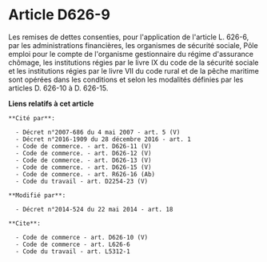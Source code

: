 # Article D626-9

Les remises de dettes consenties, pour l'application de l'article L. 626-6, par les administrations financières, les
organismes de sécurité sociale, Pôle emploi pour le compte de l'organisme gestionnaire du régime d'assurance chômage, les
institutions régies par le livre IX du code de la sécurité sociale et les institutions régies par le livre VII du code rural
et de la pêche maritime sont opérées dans les conditions et selon les modalités définies par les articles D. 626-10 à D.
626-15.

**Liens relatifs à cet article**

	**Cité par**:

	  - Décret n°2007-686 du 4 mai 2007 - art. 5 (V)
	  - Décret n°2016-1909 du 28 décembre 2016 - art. 1
	  - Code de commerce. - art. D626-11 (V)
	  - Code de commerce. - art. D626-12 (V)
	  - Code de commerce. - art. D626-13 (V)
	  - Code de commerce. - art. D626-15 (V)
	  - Code de commerce. - art. R626-16 (Ab)
	  - Code du travail - art. D2254-23 (V)

	**Modifié par**:

	  - Décret n°2014-524 du 22 mai 2014 - art. 18

	**Cite**:

	  - Code de commerce - art. D626-10 (V)
	  - Code de commerce - art. L626-6
	  - Code du travail - art. L5312-1
